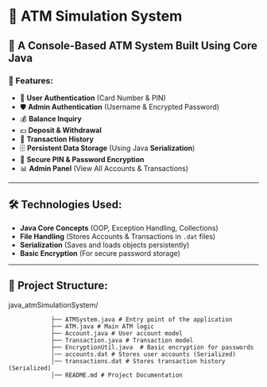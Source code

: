 # 🏦 ATM Simulation System  

## 🚀 A Console-Based ATM System Built Using Core Java  

### 📌 Features:
- 🔐 **User Authentication** (Card Number & PIN)
- 🛡 **Admin Authentication** (Username & Encrypted Password)
- 💰 **Balance Inquiry**
- 💵 **Deposit & Withdrawal**
- 📜 **Transaction History**
- 🗄 **Persistent Data Storage** (Using Java **Serialization**)
- 🔏 **Secure PIN & Password Encryption**
- 📊 **Admin Panel** (View All Accounts & Transactions)

---

## 🛠 Technologies Used:
- **Java Core Concepts** (OOP, Exception Handling, Collections)
- **File Handling** (Stores Accounts & Transactions in `.dat` files)
- **Serialization** (Saves and loads objects persistently)
- **Basic Encryption** (For secure password storage)

---

## 📂 Project Structure:
java_atmSimulationSystem/ 

                ├── ATMSystem.java # Entry point of the application
                ├── ATM.java # Main ATM logic 
                ├── Account.java # User account model 
                ├── Transaction.java # Transaction model
                ├── EncryptionUtil.java  # Basic encryption for passwords  
                │── accounts.dat # Stores user accounts (Serialized) 
                │── transactions.dat # Stores transaction history (Serialized) 
                │── README.md # Project Documentation


